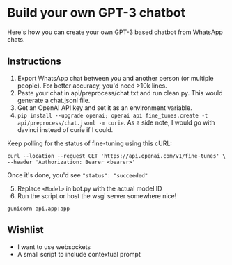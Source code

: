 # Build your own GPT-3 chatbot

Here's how you can create your own GPT-3 based chatbot from WhatsApp chats.

## Instructions

1. Export WhatsApp chat between you and another person (or multiple people). For better accuracy, you'd need >10k lines.
2. Paste your chat in api/preprocess/chat.txt and run clean.py. This would generate a chat.jsonl file. 
3. Get an OpenAI API key and set it as an environment variable.
4. `pip install --upgrade openai; openai api fine_tunes.create -t api/preprocess/chat.jsonl -m curie`. As a side note, I would go with davinci instead of curie if I could.

Keep polling for the status of fine-tuning using this cURL:
```
curl --location --request GET 'https://api.openai.com/v1/fine-tunes' \
--header 'Authorization: Bearer <bearer>'
```

Once it's done, you'd see `"status": "succeeded"`

5. Replace `<Model>` in bot.py with the actual model ID
6. Run the script or host the wsgi server somewhere nice!

`gunicorn api.app:app`


## Wishlist
- I want to use websockets
- A small script to include contextual prompt

